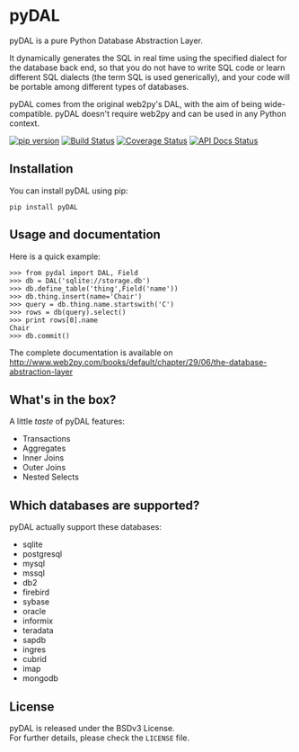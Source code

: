 # pyDAL

pyDAL is a pure Python Database Abstraction Layer.

It dynamically generates the SQL in real time using the specified dialect for the database back end, so that you do not have to write SQL code or learn different SQL dialects (the term SQL is used generically), and your code will be portable among different types of databases.

pyDAL comes from the original web2py's DAL, with the aim of being wide-compatible. pyDAL doesn't require web2py and can be used in any Python context.

[![pip version](https://img.shields.io/pypi/v/pydal.svg?style=flat-square)](https://pypi.python.org/pypi/pydal) 
[![Build Status](https://img.shields.io/travis/web2py/pydal/master.svg?style=flat-square)](https://travis-ci.org/web2py/pydal)
[![Coverage Status](https://img.shields.io/coveralls/web2py/pydal.svg?style=flat-square)](https://coveralls.io/r/web2py/pydal)
[![API Docs Status](https://readthedocs.org/projects/pydal/badge/?version=latest&style=flat-square)](http://pydal.rtfd.org/)

## Installation

You can install pyDAL using pip:

    pip install pyDAL

## Usage and documentation

Here is a quick example:

    >>> from pydal import DAL, Field
    >>> db = DAL('sqlite://storage.db')
    >>> db.define_table('thing',Field('name'))
    >>> db.thing.insert(name='Chair')
    >>> query = db.thing.name.startswith('C')
    >>> rows = db(query).select()
    >>> print rows[0].name
    Chair
    >>> db.commit()

The complete documentation is available on http://www.web2py.com/books/default/chapter/29/06/the-database-abstraction-layer

## What's in the box?

A little *taste* of pyDAL features:

* Transactions
* Aggregates
* Inner Joins
* Outer Joins
* Nested Selects

## Which databases are supported?

pyDAL actually support these databases:

* sqlite
* postgresql
* mysql
* mssql
* db2
* firebird
* sybase
* oracle
* informix
* teradata
* sapdb
* ingres
* cubrid
* imap
* mongodb

## License

pyDAL is released under the BSDv3 License.   
For further details, please check the `LICENSE` file.
